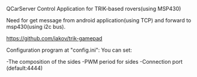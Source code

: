 QCarServer
Control Application for TRIK-based rovers(using MSP430)

Need for get message from android application(using TCP) and forward to msp430(using i2c bus).

https://github.com/iakov/trik-gamepad

Configuration program at "config.ini": You can set:

-The composition of the sides -PWM period for sides -Connection port (default:4444)